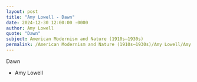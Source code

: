 ```yaml
---
layout: post
title: "Amy Lowell - Dawn"
date: 2024-12-30 12:00:00 -0000
author: Amy Lowell
quote: "Dawn"
subject: American Modernism and Nature (1910s–1930s)
permalink: /American Modernism and Nature (1910s–1930s)/Amy Lowell/Amy Lowell - Dawn
---
```


Dawn

- Amy Lowell
